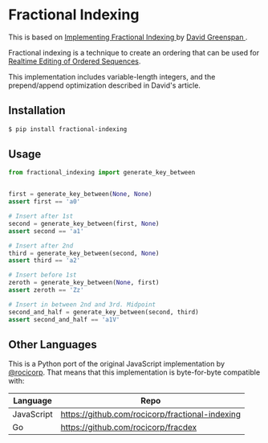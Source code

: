 # Fractional Indexing


This is based on [Implementing Fractional Indexing
](https://observablehq.com/@dgreensp/implementing-fractional-indexing) by [David Greenspan
](https://github.com/dgreensp).

Fractional indexing is a technique to create an ordering that can be used for [Realtime Editing of Ordered Sequences](https://www.figma.com/blog/realtime-editing-of-ordered-sequences/).

This implementation includes variable-length integers, and the prepend/append optimization described in David's article.

## Installation

```bash
$ pip install fractional-indexing
```


## Usage

```python
from fractional_indexing import generate_key_between


first = generate_key_between(None, None)
assert first == 'a0'

# Insert after 1st
second = generate_key_between(first, None)
assert second == 'a1'

# Insert after 2nd
third = generate_key_between(second, None)
assert third == 'a2'

# Insert before 1st
zeroth = generate_key_between(None, first)
assert zeroth == 'Zz'

# Insert in between 2nd and 3rd. Midpoint
second_and_half = generate_key_between(second, third)
assert second_and_half == 'a1V'

```

## Other Languages

This is a Python port of the original JavaScript implementation by [@rocicorp](https://github.com/rocicorp). That means that this implementation is byte-for-byte compatible with:

| Language   | Repo                                                 |
| ---------- | ---------------------------------------------------- |
| JavaScript | https://github.com/rocicorp/fractional-indexing      |
| Go         | https://github.com/rocicorp/fracdex                  |
